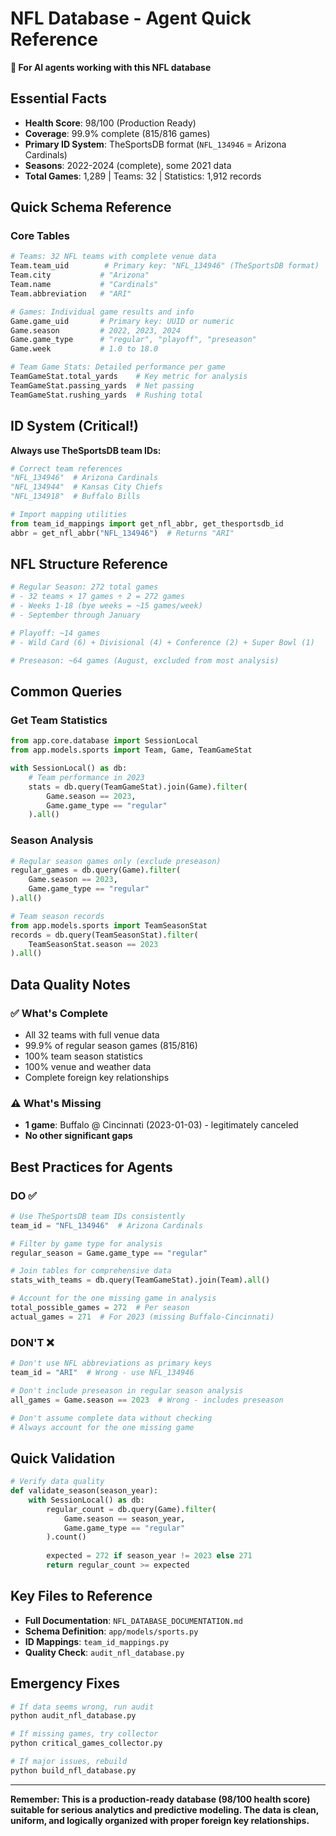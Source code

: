 # NFL Database - Agent Quick Reference

**🎯 For AI agents working with this NFL database**

## Essential Facts

- **Health Score**: 98/100 (Production Ready)
- **Coverage**: 99.9% complete (815/816 games)
- **Primary ID System**: TheSportsDB format (`NFL_134946` = Arizona Cardinals)
- **Seasons**: 2022-2024 (complete), some 2021 data
- **Total Games**: 1,289 | Teams: 32 | Statistics: 1,912 records

## Quick Schema Reference

### Core Tables
```python
# Teams: 32 NFL teams with complete venue data
Team.team_uid        # Primary key: "NFL_134946" (TheSportsDB format)
Team.city           # "Arizona"  
Team.name           # "Cardinals"
Team.abbreviation   # "ARI"

# Games: Individual game results and info  
Game.game_uid       # Primary key: UUID or numeric
Game.season         # 2022, 2023, 2024
Game.game_type      # "regular", "playoff", "preseason" 
Game.week           # 1.0 to 18.0

# Team Game Stats: Detailed performance per game
TeamGameStat.total_yards    # Key metric for analysis
TeamGameStat.passing_yards  # Net passing
TeamGameStat.rushing_yards  # Rushing total
```

## ID System (Critical!)

**Always use TheSportsDB team IDs:**
```python
# Correct team references
"NFL_134946"  # Arizona Cardinals
"NFL_134944"  # Kansas City Chiefs  
"NFL_134918"  # Buffalo Bills

# Import mapping utilities
from team_id_mappings import get_nfl_abbr, get_thesportsdb_id
abbr = get_nfl_abbr("NFL_134946")  # Returns "ARI"
```

## NFL Structure Reference

```python
# Regular Season: 272 total games
# - 32 teams × 17 games ÷ 2 = 272 games
# - Weeks 1-18 (bye weeks = ~15 games/week)
# - September through January

# Playoff: ~14 games  
# - Wild Card (6) + Divisional (4) + Conference (2) + Super Bowl (1)

# Preseason: ~64 games (August, excluded from most analysis)
```

## Common Queries

### Get Team Statistics
```python
from app.core.database import SessionLocal
from app.models.sports import Team, Game, TeamGameStat

with SessionLocal() as db:
    # Team performance in 2023
    stats = db.query(TeamGameStat).join(Game).filter(
        Game.season == 2023,
        Game.game_type == "regular"
    ).all()
```

### Season Analysis
```python
# Regular season games only (exclude preseason)
regular_games = db.query(Game).filter(
    Game.season == 2023,
    Game.game_type == "regular"
).all()

# Team season records
from app.models.sports import TeamSeasonStat
records = db.query(TeamSeasonStat).filter(
    TeamSeasonStat.season == 2023
).all()
```

## Data Quality Notes

### ✅ What's Complete
- All 32 teams with full venue data
- 99.9% of regular season games (815/816)
- 100% team season statistics
- 100% venue and weather data
- Complete foreign key relationships

### ⚠️ What's Missing
- **1 game**: Buffalo @ Cincinnati (2023-01-03) - legitimately canceled
- **No other significant gaps**

## Best Practices for Agents

### DO ✅
```python
# Use TheSportsDB team IDs consistently
team_id = "NFL_134946"  # Arizona Cardinals

# Filter by game type for analysis
regular_season = Game.game_type == "regular"

# Join tables for comprehensive data
stats_with_teams = db.query(TeamGameStat).join(Team).all()

# Account for the one missing game in analysis
total_possible_games = 272  # Per season
actual_games = 271  # For 2023 (missing Buffalo-Cincinnati)
```

### DON'T ❌
```python
# Don't use NFL abbreviations as primary keys
team_id = "ARI"  # Wrong - use NFL_134946

# Don't include preseason in regular season analysis
all_games = Game.season == 2023  # Wrong - includes preseason

# Don't assume complete data without checking
# Always account for the one missing game
```

## Quick Validation

```python
# Verify data quality
def validate_season(season_year):
    with SessionLocal() as db:
        regular_count = db.query(Game).filter(
            Game.season == season_year,
            Game.game_type == "regular"
        ).count()
        
        expected = 272 if season_year != 2023 else 271
        return regular_count >= expected
```

## Key Files to Reference

- **Full Documentation**: `NFL_DATABASE_DOCUMENTATION.md`
- **Schema Definition**: `app/models/sports.py`
- **ID Mappings**: `team_id_mappings.py`
- **Quality Check**: `audit_nfl_database.py`

## Emergency Fixes

```bash
# If data seems wrong, run audit
python audit_nfl_database.py

# If missing games, try collector
python critical_games_collector.py

# If major issues, rebuild
python build_nfl_database.py
```

---
**Remember: This is a production-ready database (98/100 health score) suitable for serious analytics and predictive modeling. The data is clean, uniform, and logically organized with proper foreign key relationships.**